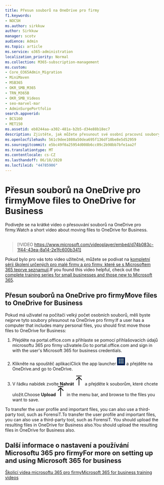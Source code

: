 ```yaml
---
title: Přesun souborů na OneDrive pro firmy
f1.keywords:
- NOCSH
ms.author: sirkkuw
author: Sirkkuw
manager: scotv
audience: Admin
ms.topic: article
ms.service: o365-administration
localization_priority: Normal
ms.collection: M365-subscription-management
ms.custom:
- Core_O365Admin_Migration
- MiniMaven
- MSB365
- OKR_SMB_M365
- TRN_M365B
- OKR_SMB_Videos
- seo-marvel-mar
- AdminSurgePortfolio
search.appverid:
- BCS160
- MET150
ms.assetid: eb8244aa-a302-481a-b2b5-d34e88b18ec7
description: Zjistěte, jak můžete přesunout své osobní pracovní soubory a citlivé firemní soubory na OneDrive pro firmy v několika jednoduchých krocích.
ms.openlocfilehash: 561c9dee1080a50dea695f136df10be8e5d52959
ms.sourcegitcommit: e5bc49f0a25954d008b6cc09c2b98bb7bfe1aa2f
ms.translationtype: MT
ms.contentlocale: cs-CZ
ms.lasthandoff: 06/18/2020
ms.locfileid: "44785906"
---
```

# <a name="move-files-to-onedrive-for-business"></a><span data-ttu-id="baea1-103">Přesun souborů na OneDrive pro firmy</span><span class="sxs-lookup"><span data-stu-id="baea1-103">Move files to OneDrive for Business</span></span>

<span data-ttu-id="baea1-104">Podívejte se na krátké video o přesouvání souborů na OneDrive pro firmy.</span><span class="sxs-lookup"><span data-stu-id="baea1-104">Watch a short video about moving files to OneDrive for Business.</span></span><br><br>

> [!VIDEO https://www.microsoft.com/videoplayer/embed/d74b083c-1f44-43ea-8a14-2e1fc600b341] 

<span data-ttu-id="baea1-105">Pokud bylo pro vás toto video užitečné, můžete se podívat na [kompletní sérii školení určených pro malé firmy a pro firmy, které se s Microsoftem 365 teprve seznamují](https://support.microsoft.com/office/6ab4bbcd-79cf-4000-a0bd-d42ce4d12816).</span><span class="sxs-lookup"><span data-stu-id="baea1-105">If you found this video helpful, check out the [complete training series for small businesses and those new to Microsoft 365](https://support.microsoft.com/office/6ab4bbcd-79cf-4000-a0bd-d42ce4d12816).</span></span>


## <a name="move-files-to-onedrive-for-business"></a><span data-ttu-id="baea1-106">Přesun souborů na OneDrive pro firmy</span><span class="sxs-lookup"><span data-stu-id="baea1-106">Move files to OneDrive for Business</span></span>

<span data-ttu-id="baea1-107">Pokud má uživatel na počítači velký počet osobních souborů, měli byste nejprve tyto soubory přesunout na OneDrive pro firmy:</span><span class="sxs-lookup"><span data-stu-id="baea1-107">If a user has a computer that includes many personal files, you should first move those files to OneDrive for Business:</span></span>
  
1. <span data-ttu-id="baea1-108">Přejděte na portal.office.com a přihlaste se pomocí přihlašovacích údajů microsoftu 365 pro firmy uživatele.</span><span class="sxs-lookup"><span data-stu-id="baea1-108">Go to portal.office.com and sign in with the user's Microsoft 365 for business credentials.</span></span>

2. <span data-ttu-id="baea1-109">Klikněte na spouštěč aplikací</span><span class="sxs-lookup"><span data-stu-id="baea1-109">Click the app launcher</span></span> ![The app launcher icon in Office 365](../media/7502f4ec-3c9a-435d-a7b4-b9cda85189a7.png) <span data-ttu-id="baea1-111">a přejděte na OneDrive.</span><span class="sxs-lookup"><span data-stu-id="baea1-111">and go to OneDrive.</span></span> 
    
3. <span data-ttu-id="baea1-112">V řádku nabídek zvolte **Nahrát**![Upload](../media/d9b963b8-10af-42e2-953d-360301b83d3c.png) a přejděte k souborům, které chcete uložit.</span><span class="sxs-lookup"><span data-stu-id="baea1-112">Choose **Upload**![Upload](../media/d9b963b8-10af-42e2-953d-360301b83d3c.png) in the menu bar, and browse to the files you want to save.</span></span> 
    
<span data-ttu-id="baea1-113">To transfer the user profile and important files, you can also use a third-party tool, such as ForensiT.</span><span class="sxs-lookup"><span data-stu-id="baea1-113">To transfer the user profile and important files, you can also use a third-party tool, such as ForensiT.</span></span> <span data-ttu-id="baea1-114">You should upload the resulting files in OneDrive for Business also.</span><span class="sxs-lookup"><span data-stu-id="baea1-114">You should upload the resulting files in OneDrive for Business also.</span></span>
  
## <a name="for-more-on-setting-up-and-using-microsoft-365-for-business"></a><span data-ttu-id="baea1-115">Další informace o nastavení a používání Microsoftu 365 pro firmy</span><span class="sxs-lookup"><span data-stu-id="baea1-115">For more on setting up and using Microsoft 365 for business</span></span>

[<span data-ttu-id="baea1-116">Školicí videa microsoftu 365 pro firmy</span><span class="sxs-lookup"><span data-stu-id="baea1-116">Microsoft 365 for business training videos</span></span>](https://support.microsoft.com/office/6ab4bbcd-79cf-4000-a0bd-d42ce4d12816)
